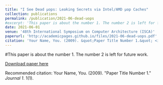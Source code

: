 ```yaml
---
title: "I See Dead µops: Leaking Secrets via Intel/AMD µop Caches"
collection: publications
permalink: /publication/2021-06-dead-uops
#excerpt: 'This paper is about the number 1. The number 2 is left for future work.'
date: 2021-06-01
venue: '48th International Symposium on Computer Architecture (ISCA)'
paperurl: 'http://academicpages.github.io/files/2021-06-dead-uops.pdf'
citation: 'Your Name, You. (2009). &quot;Paper Title Number 1.&quot; <i>Journal 1</i>. 1(1).'
---
```

#This paper is about the number 1. The number 2 is left for future work.

[Download paper here](http://academicpages.github.io/files/2021-06-dead-uops.pdf)

Recommended citation: Your Name, You. (2009). "Paper Title Number 1." <i>Journal 1</i>. 1(1).
